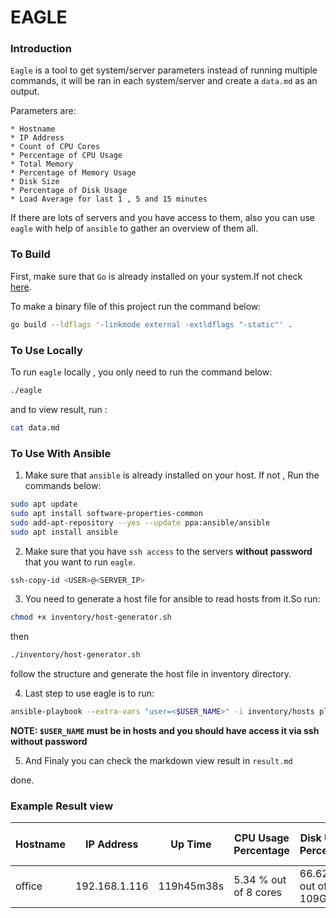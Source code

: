 # EAGLE


### Introduction

`Eagle` is a tool to get system/server parameters instead of running multiple
commands, it will be ran in each system/server and create a `data.md` as an
output.

Parameters are:

    * Hostname
    * IP Address
    * Count of CPU Cores
    * Percentage of CPU Usage
    * Total Memory
    * Percentage of Memory Usage
    * Disk Size
    * Percentage of Disk Usage
    * Load Average for last 1 , 5 and 15 minutes

If there are lots of servers and you have access to them, also you can use
`eagle` with help of `ansible` to gather an overview of them all.

### To Build

First, make sure that `Go` is already installed on your system.If not check
[here](https://go.dev/doc/install).

To make a binary file of this project run the command below:

```bash
go build --ldflags '-linkmode external -extldflags "-static"' .
```

### To Use Locally

To run `eagle` locally , you only need to run the command below:

```bash
./eagle
```

and to view result, run :

```bash
cat data.md
```

### To Use With Ansible

1. Make sure that `ansible` is already installed on your host. If not , Run the
   commands below:

```bash
sudo apt update
sudo apt install software-properties-common
sudo add-apt-repository --yes --update ppa:ansible/ansible
sudo apt install ansible
```

2. Make sure that you have `ssh access` to the servers **without password** 
   that you want to run `eagle`.

```bash
ssh-copy-id <USER>@<SERVER_IP>
```

3. You need to generate a host file for ansible to read hosts from it.So run:

```bash
chmod +x inventory/host-generator.sh
```

then

```bash
./inventory/host-generator.sh
```

follow the structure and generate the host file in inventory directory.

4. Last step to use eagle is to run:

```bash
ansible-playbook --extra-vars "user=<$USER_NAME>" -i inventory/hosts playbooks/eagle.yml
```

**NOTE: `$USER_NAME` must be in hosts and you should have access it via ssh without
password**

5. And Finaly you can check the markdown view result in `result.md`

done.

### Example Result view

| Hostname | IP Address    | Up Time    | CPU Usage Percentage  | Disk Usage Percentage | Memory Usage Percentage | Load Average 1 | Load Average 5 | Load average 15 |
| -------- | ------------- | ---------- | --------------------- | --------------------- | ----------------------- | -------------- | -------------- | --------------- |
| office   | 192.168.1.116 | 119h45m38s | 5.34 % out of 8 cores | 66.62 % out of 109GGB | 30 % out of 15.5GGB     | 0.41           | 0.65           | 0.78            |
